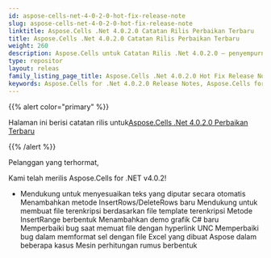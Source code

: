 ```yaml
---
id: aspose-cells-net-4-0-2-0-hot-fix-release-note
slug: aspose-cells-net-4-0-2-0-hot-fix-release-note
linktitle: Aspose.Cells .Net 4.0.2.0 Catatan Rilis Perbaikan Terbaru
title: Aspose.Cells .Net 4.0.2.0 Catatan Rilis Perbaikan Terbaru
weight: 260
description: Aspose.Cells untuk Catatan Rilis .Net 4.0.2.0 – penyempurnaan terbaru, fitur baru, dan perbaikan
type: repositor
layout: releas
family_listing_page_title: Aspose.Cells .Net 4.0.2.0 Hot Fix Release Note
keywords: Aspose.Cells for .Net 4.0.2.0 Release Notes, Aspose.Cells for .Net 4.0.2.0 updates and fixe
---
```

{{% alert color="primary" %}} 

 Halaman ini berisi catatan rilis untuk[Aspose.Cells .Net 4.0.2.0 Perbaikan Terbaru](https://releases.aspose.com/cells/net/new-releases/aspose.cells-.net-4.0.2.0-hot-fix/)

{{% /alert %}} 

 Pelanggan yang terhormat,

 Kami telah merilis Aspose.Cells for .NET v4.0.2!

- Mendukung untuk menyesuaikan teks yang diputar secara otomatis
 Menambahkan metode InsertRows/DeleteRows baru
Mendukung untuk membuat file terenkripsi berdasarkan file template terenkripsi
 Metode InsertRange berbentuk
 Menambahkan demo grafik C# baru
 Memperbaiki bug saat memuat file dengan hyperlink UNC
 Memperbaiki bug dalam memformat sel dengan file Excel yang dibuat Aspose dalam beberapa kasus
 Mesin perhitungan rumus berbentuk
